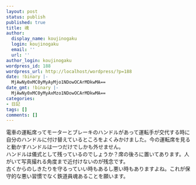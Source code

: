 ```yaml
---
layout: post
status: publish
published: true
title: 魂
author:
  display_name: koujinogaku
  login: koujinogaku
  email: ''
  url: ''
author_login: koujinogaku
wordpress_id: 188
wordpress_url: http://localhost/wordpress/?p=188
date: !binary |-
  MjAwNy0xMC0yMyAyMjo1NDowOCArMDkwMA==
date_gmt: !binary |-
  MjAwNy0xMC0yMyAxMzo1NDowOCArMDkwMA==
categories:
- 日記
tags: []
comments: []
---
```

<p>電車の運転席ってモーターとブレーキのハンドルがあって運転手が交代する時に自分のハンドルに付け替えているところをよくみかけました。今の運転席を見ると動かすハンドルは一つだけでしかも外せません。<br />
ハンドルは儀式として残っているのでしょうか？席の後ろに置いてあります。人がいて写真撮れる角度まで近付けないのが残念です。<br />
古くからのしきたりを守るっていい時もあるし悪い時もありますよね。これが保守的な悪い習慣でなく鉄道員魂あることを願います。</p>

